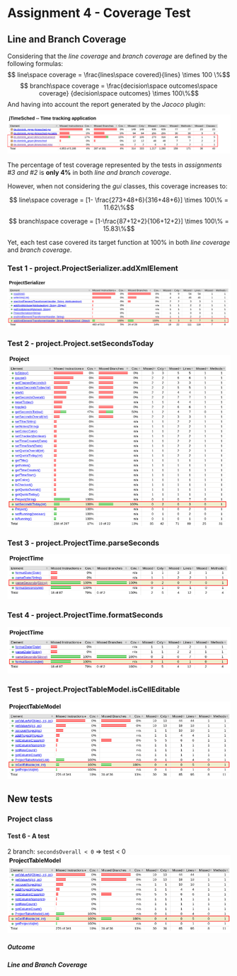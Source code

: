 # Assignment 4 - Coverage Test

## Line and Branch Coverage 

Considering that the *line coverage* and *branch coverage* are defined by the following formulas: 
$$ line\space coverage = \frac{lines\space covered}{lines} \times 100 \%$$
$$ branch\space coverage = \frac{decision\space outcomes\space coverage}   {decision\space outcomes} \times 100\%$$
And having into account the report generated by the *Jacoco* plugin: 

![](./figures/app_coverage.png)

The percentage of test coverage represented by the tests in *assignments #3 and #2* is **only 4%** in both *line and branch coverage*.  

However, when not considering the *gui* classes, this coverage increases to:

$$ line\space coverage = [1- \frac{273+48+6}{316+48+6}] \times 100\% = 11.62\%$$
<!-- TODO: o branch coverage está certo?-->
$$ branch\space coverage = [1-\frac{87+12+2}{106+12+2}] \times 100\% = 15.83\%$$

Yet, each test case covered its target function at 100% in both *line coverage* and *branch coverage*.  
### Test 1 - project.ProjectSerializer.addXmlElement
![](./figures/addXmlElement-report.png)

### Test 2 - project.Project.setSecondsToday
![](./figures/setSecondsToday-report.png)

### Test 3 - project.ProjectTime.parseSeconds
![](./figures/parseSeconds-report.png)

### Test 4 - project.ProjectTime.formatSeconds
![](./figures/formatSeconds-report.png)

### Test 5 - project.ProjectTableModel.isCellEditable
![](./figures/isCellEditable-report.png)

<!-- ========================================================================== -->
## New tests 
<!-- Dúvida: criar testes indiscriminadamente?? -->

### Project class
#### Test 6 - A test

<!-- TODO: maybe indicar os branches que testamos no caso de haver mais do que um, indicar porque razao usei mocks em alguns se for para manter os mocks, explicar que as unicas linhas nao testadas sao as da imagem (por razoes obvias) -->
2 branch: `secondsOverall < 0` =>  test < 0
![](./figures/isCellEditable-report.png)

##### Outcome 
<!-- Brief description of the outcome of each test and whether any test results in a failure (and why). --> 

##### Line and Branch Coverage 
<!--Line and branch coverage of the unit tests you have developed in this assignment.-->


